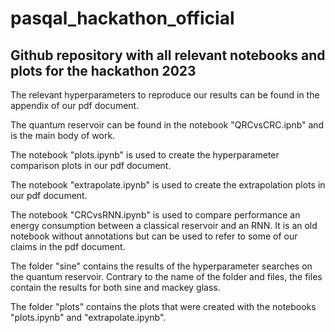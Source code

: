 # pasqal_hackathon_official
## Github repository with all relevant notebooks and plots for the hackathon 2023

The relevant hyperparameters to reproduce our results can be found in the appendix of our pdf document.

The quantum reservoir can be found in the notebook "QRCvsCRC.ipnb" and is the main body of work.

The notebook "plots.ipynb" is used to create the hyperparameter comparison plots in our pdf document. 

The notebook "extrapolate.ipynb" is used to create the extrapolation plots in our pdf document.

The notebook "CRCvsRNN.ipynb" is used to compare performance an energy consumption between a classical reservoir and an RNN. It is an old notebook without annotations but can be used to refer to some of our claims in the pdf document.

The folder "sine" contains the results of the hyperparameter searches on the quantum reservoir. Contrary to the name of the folder and files, the files contain the results for both sine and mackey glass.

The folder "plots" contains the plots that were created with the notebooks "plots.ipynb" and "extrapolate.ipynb".

